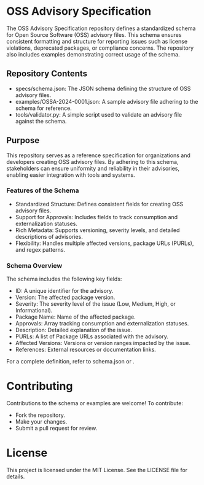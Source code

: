 # OSS Advisory Specification
The OSS Advisory Specification repository defines a standardized schema for Open Source Software (OSS) advisory files. This schema ensures consistent formatting and structure for reporting issues such as license violations, deprecated packages, or compliance concerns. The repository also includes examples demonstrating correct usage of the schema.

## Repository Contents
* specs/schema.json: The JSON schema defining the structure of OSS advisory files.
* examples/OSSA-2024-0001.json: A sample advisory file adhering to the schema for reference.
* tools/validator.py: A simple script used to validate an advisory file against the schema.


## Purpose
This repository serves as a reference specification for organizations and developers creating OSS advisory files. By adhering to this schema, stakeholders can ensure uniformity and reliability in their advisories, enabling easier integration with tools and systems.

### Features of the Schema
* Standardized Structure: Defines consistent fields for creating OSS advisory files.
* Support for Approvals: Includes fields to track consumption and externalization statuses.
* Rich Metadata: Supports versioning, severity levels, and detailed descriptions of advisories.
* Flexibility: Handles multiple affected versions, package URLs (PURLs), and regex patterns.

### Schema Overview
The schema includes the following key fields:

* ID: A unique identifier for the advisory.
* Version: The affected package version.
* Severity: The severity level of the issue (Low, Medium, High, or Informational).
* Package Name: Name of the affected package.
* Approvals: Array tracking consumption and externalization statuses.
* Description: Detailed explanation of the issue.
* PURLs: A list of Package URLs associated with the advisory.
* Affected Versions: Versions or version ranges impacted by the issue.
* References: External resources or documentation links.

For a complete definition, refer to schema.json or <documentation>.

# Contributing
Contributions to the schema or examples are welcome! To contribute:

* Fork the repository.
* Make your changes.
* Submit a pull request for review.

# License
This project is licensed under the MIT License. See the LICENSE file for details.